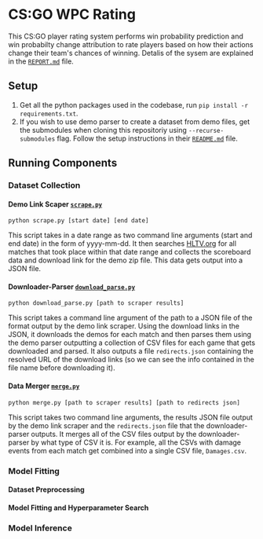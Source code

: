 # CS:GO WPC Rating

This CS:GO player rating system performs win probability prediction and win probabilty change attribution to rate players based on how their actions change their team's chances of winning. Detalis of the sysem are explained in the [`REPORT.md`](REPORT.md) file.

## Setup

1. Get all the python packages used in the codebase, run `pip install -r requirements.txt`.
2. If you wish to use demo parser to create a dataset from demo files, get the submodules when cloning this repositoriy using `--recurse-submodules` flag. Follow the setup instructions in their [`README.md`](https://github.com/pnxenopoulos/csgo/blob/master/README.md) file.

## Running Components

### Dataset Collection

#### Demo Link Scaper [`scrape.py`](scrape_parse/scrape.py)

`python scrape.py [start date] [end date]`

This script takes in a date range as two command line arguments (start and end date) in the form of yyyy-mm-dd. It then searches [HLTV.org](https://www.hltv.org/) for all matches that took place within that date range and collects the scoreboard data and download link for the demo zip file. This data gets output into a JSON file.

#### Downloader-Parser [`download_parse.py`](scrape_parse/download_parse.py)

`python download_parse.py [path to scraper results]`

This script takes a command line argument of the path to a JSON file of the format output by the demo link  scraper. Using the download links in the JSON, it downloads the demos for each match and then parses them using the demo parser outputting a collection of CSV files for each game that gets downloaded and parsed. It also outputs a file `redirects.json` containing the resolved URL of the download links (so we can see the info contained in the file name before downloading it).

#### Data Merger [`merge.py`](scrape_parse/merge.py)

`python merge.py [path to scraper results] [path to redirects json]`

This script takes two command line arguments, the results JSON file output by the demo link scraper and the `redirects.json` file that the downloader-parser outputs. It merges all of the CSV files output by the downloader-parser by what type of CSV it is. For example, all the CSVs with damage events from each match get combined into a single CSV file, `Damages.csv`.

### Model Fitting

#### Dataset Preprocessing

#### Model Fitting and Hyperparameter Search

### Model Inference
